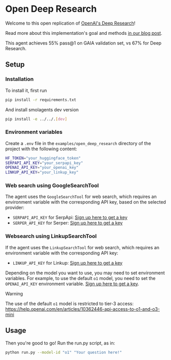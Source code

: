 # Open Deep Research

Welcome to this open replication of [OpenAI's Deep Research](https://openai.com/index/introducing-deep-research/)!

Read more about this implementation's goal and methods [in our blog post](https://huggingface.co/blog/open-deep-research).

This agent achieves 55% pass@1 on GAIA validation set, vs 67% for Deep Research.

## Setup

### Installation

To install it, first run
```bash
pip install -r requirements.txt
```

And install smolagents dev version
```bash
pip install -e ../../.[dev]
```

### Environment variables
Create a `.env` file in the `examples/open_deep_research` directory of the project with the following content:
```bash
HF_TOKEN="your_huggingface_token"
SERPAPI_API_KEY="your_serpapi_key"
OPENAI_API_KEY="your_openai_key"
LINKUP_API_KEY="your_linkup_key"
```
### Web search using GoogleSearchTool
The agent uses the `GoogleSearchTool` for web search, which requires an environment variable with the corresponding API key, based on the selected provider:
- `SERPAPI_API_KEY` for SerpApi: [Sign up here to get a key](https://serpapi.com/users/sign_up)
- `SERPER_API_KEY` for Serper: [Sign up here to get a key](https://serper.dev/signup)

### Websearch using LinkupSearchTool
If the agent uses the `LinkupSearchTool` for web search, which requires an environment variable with the corresponding API key:
- `LINKUP_API_KEY` for Linkup: [Sign up here to get a key](https://app.linkup.so/sign-up)

Depending on the model you want to use, you may need to set environment variables.
For example, to use the default `o1` model, you need to set the `OPENAI_API_KEY` environment variable.
[Sign up here to get a key](https://platform.openai.com/signup).

> [!WARNING]
> The use of the default `o1` model is restricted to tier-3 access: https://help.openai.com/en/articles/10362446-api-access-to-o1-and-o3-mini

## Usage

Then you're good to go! Run the run.py script, as in:
```bash
python run.py --model-id "o1" "Your question here!"
```
